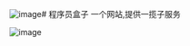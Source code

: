 ![image](https://github.com/YangWenLong123/cxy-web-tool/assets/37095223/74cb3211-48e3-4b8c-8643-41b40546ef24)# 程序员盒子
一个网站,提供一揽子服务

![image](https://github.com/YangWenLong123/cxy-web-tool/assets/37095223/11774f24-f9b3-4ca3-aabf-685a761fb9f0)

